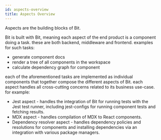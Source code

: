 ```yaml
---
id: aspects-overview
title: Aspects Overview
---
```


Aspects are the building blocks of Bit.

Bit is built with Bit, meaning each aspect of the end product is a component doing a task. these are both backend, middleware and frontend. examples for such tasks:

- generate component docs
- render a tree of all components in the workspace
- calculate dependency graph for component

each of the aforementioned tasks are implemented as individual components that together compose the different aspects of Bit. each aspect handles all cross-cutting concerns related to its business use-case. for example:

- Jest aspect - handles the integration of Bit for running tests with the Jest test runner, including jest-configs for running component tests and fetching results.
- MDX aspect - handles compilation of MDX to React components.
- Dependency resolver aspect - handles dependency policies and resolutions for components and installing dependencies via an integration with various package managers.
